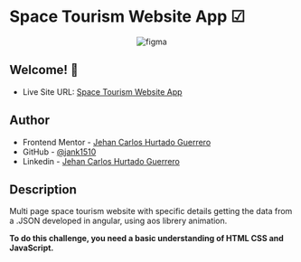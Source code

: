  # Space Tourism Website App ☑ 
  
<p align='center'> 
  
  <img src="https://res.cloudinary.com/dz209s6jk/image/upload/q_auto,w_900/Challenges/wudjsbv8g93aarlhvbud.jpg" alt="figma"/>

</p>

 ## Welcome! 👋 

- Live Site URL: [Space Tourism Website App](https://jank1510.github.io/space-tourism-website/)
   
## Author

- Frontend Mentor - [Jehan Carlos Hurtado Guerrero](https://www.frontendmentor.io/profile/Jank1510)
- GitHub - [@jank1510](https://github.com/Jank1510)
- Linkedin - [Jehan Carlos Hurtado Guerrero](https://www.linkedin.com/in/jehan-carlos-hurtado-guerrero-b250b3201/) 

## Description  
Multi page space tourism website with specific details getting the data from a .JSON developed in angular, using aos librery animation.
 

**To do this challenge, you need a basic understanding of HTML CSS and JavaScript.**
 
